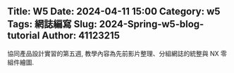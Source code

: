 Title: W5
Date: 2024-04-11 15:00
Category: w5
Tags: 網誌編寫
Slug: 2024-Spring-w5-blog-tutorial
Author: 41123215
---

協同產品設計實習的第五週, 教學內容為先前影片整理、分組網誌的統整與 NX 零組件繪圖.

<!-- PELICAN_END_SUMMARY -->